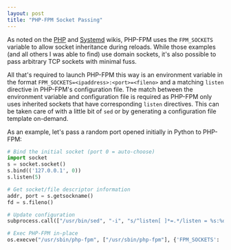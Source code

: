 ```yaml
---
layout: post
title: "PHP-FPM Socket Passing"
---
```


As noted on the [PHP](https://wiki.php.net/rfc/socketactivation) and [Systemd](http://freedesktop.org/wiki/Software/systemd/DaemonSocketActivation/) wikis, PHP-FPM uses the `FPM_SOCKETS` variable to allow socket inheritance during reloads. While those examples (and all others I was able to find) use domain sockets, it's also possible to pass arbitrary TCP sockets with minimal fuss.

All that's required to launch PHP-FPM this way is an environment variable in the format `FPM_SOCKETS=<ipaddress>:<port>=<fileno>` and a matching `listen` directive in PHP-FPM's configuration file. The match between the environment variable and configuration file is required as PHP-FPM only uses inherited sockets that have corresponding `listen` directives. This can be taken care of with a little bit of `sed` or by generating a configuration file template on-demand.

As an example, let's pass a random port opened initially in Python to PHP-FPM:

```python
# Bind the initial socket (port 0 = auto-choose)
import socket
s = socket.socket()
s.bind(('127.0.0.1', 0))
s.listen(5)

# Get socket/file descriptor information
addr, port = s.getsockname()
fd = s.fileno()

# Update configuration
subprocess.call(["/usr/bin/sed", "-i", "s/^listen[ ]*=.*/listen = %s:%d/" % (addr, port), "/etc/php-fpm.conf"])

# Exec PHP-FPM in-place
os.execve("/usr/sbin/php-fpm", ["/usr/sbin/php-fpm"], {'FPM_SOCKETS': '%s:%d=%d' % (addr, port, fd)})
```
